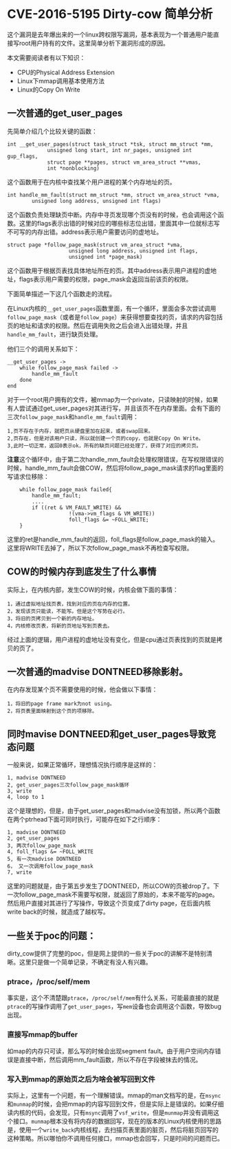 # CVE-2016-5195 Dirty-cow 简单分析

这个漏洞是去年爆出来的一个linux跨权限写漏洞，基本表现为一个普通用户能直接写root用户持有的文件。这里简单分析下漏洞形成的原因。

本文需要阅读者有以下知识：
- CPU的Physical Address Extension
- Linux下mmap调用基本使用方法
- Linux的Copy On Write

## 一次普通的get_user_pages

先简单介绍几个比较关键的函数：

```
int __get_user_pages(struct task_struct *tsk, struct mm_struct *mm,
		     unsigned long start, int nr_pages, unsigned int gup_flags,
		     struct page **pages, struct vm_area_struct **vmas,
             int *nonblocking)
```
这个函数用于在内核中查找某个用户进程的某个内存地址的页。

```
int handle_mm_fault(struct mm_struct *mm, struct vm_area_struct *vma,
		unsigned long address, unsigned int flags)
```
这个函数负责处理缺页中断。内存中寻页发现哪个页没有的时候，也会调用这个函数。这里的flags表示出错的时候对应的哪些标志位出错，里面其中一位就标志写不可写的内存出错。address表示用户需要访问的虚地址。

```
struct page *follow_page_mask(struct vm_area_struct *vma,
                    unsigned long address, unsigned int flags,
                    unsigned int *page_mask)
```
这个函数用于根据页表找具体地址所在的页。其中address表示用户进程的虚地址，flags表示用户需要的权限，page_mask会返回当前该页的权限。

下面简单描述一下这几个函数走的流程。

在Linux内核的`__get_user_pages`函数里面，有一个循环，里面会多次尝试调用`follow_page_mask`（或者是`follow_page`）来获得想要查找的页，请求的内容包括页的地址和请求的权限。然后在调用失败之后会进入出错处理，并且`handle_mm_fault`，进行缺页处理。

他们三个的调用关系如下：
```
__get_user_pages ->
	while follow_page_mask failed ->
		handle_mm_fault
	done
end
```

对于一个root用户拥有的文件，被mmap为一个private，只读映射的时候，如果有人尝试通过get_user_pages对其进行写，并且该页不在内存里面。会有下面的三次`follow_page_mask`和`handle_mm_fault`调用：

```
1,页不存在于内存，就把页从硬盘里加在起来，或者swap回来。
2,页存在，但是对该用户只读，所以就创建一个页的copy，也就是Copy On Write。
3,此时一切正常，返回0表示ok，所有的缺页问题已经处理了，获得了对应的拷贝页。
```

**注意**这个循环中，由于第二次handle_mm_fault会处理权限错误，在写权限错误的时候，handle_mm_fault会做COW，然后将follow_page_mask请求的flag里面的写请求位移除：

```
	while follow_page_mask failed{
		handle_mm_fault;
		....
		if ((ret & VM_FAULT_WRITE) &&
				    !(vma->vm_flags & VM_WRITE))
					foll_flags &= ~FOLL_WRITE;
	}

```

这里的ret是handle_mm_fault的返回，foll_flags是follow_page_mask的输入。这里将WRITE去掉了，所以下次follow_page_mask不再检查写权限。

## COW的时候内存到底发生了什么事情

实际上，在内核内部，发生COW的时候，内核会做下面的事情：
```
1，通过虚拟地址找页表，找到对应的页在内存的位置。
2，发现该页只能读，不能写。但是这个写势在必行。
3，将旧的页拷贝到一个新的内存地址。
4，内核修改页表，将新的页地址写到页表去。
```

经过上面的逻辑，用户进程的虚地址没有变化，但是cpu通过页表找到的页就是拷贝的页了。

## 一次普通的madvise DONTNEED移除影射。

在内存发现某个页不需要使用的时候，他会做以下事情：
 ```
 1，将旧的page frame mark为not using。
 2，将页表里面映射到这个页的项移除。
 ```

## 同时mavise DONTNEED和get_user_pages导致竞态问题
一般来说，如果正常循环，理想情况执行顺序是这样的：
```
1, madvise DONTNEED
2, get_user_pages三次follow_page_mask循环
3, write
4, loop to 1
```

这个是理想的，但是，由于get_user_pages和madvise没有加锁，所以两个函数在两个ptrhead下面可同时执行，可能存在如下之行顺序：

```
1, madvise DONTNEED
2, get_user_pages
3, 两次follow_page_mask
4, foll_flags &= ~FOLL_WRITE
5, 有一次madvise DONTNEED
6， 又一次调用follow_page_mask
7, write
```

这里的问题就是，由于第五步发生了DONTNEED，所以COW的页被drop了。下一次follow_page_mask不需要写权限，就返回了原始的，本来不能写的page。然后用户直接对其进行了写操作，导致这个页变成了dirty page，在后面内核write back的时候，就造成了越权写。

## 一些关于poc的问题：

dirty_cow提供了完整的poc，但是网上提供的一些关于poc的讲解不是特别清晰。这里只是做一个简单记录，不确定有没人有兴趣。

### ptrace，/proc/self/mem

事实是，这个不清楚跟`ptrace`，`/proc/self/mem`有什么关系，可能最直接的就是`ptrace`的写操作调用了`get_user_pages`，写`mem`设备也会调用这个函数，导致bug出现。

### 直接写mmap的buffer

如map的内存只可读，那么写的时候会出现segment fault。由于用户空间内存错误是直接中断，然后调用mm_fault函数，所以不存在字段被抹去的情况。

### 写入到mmap的原始页之后为啥会被写回到文件

实际上，这里有一个问题，有一个理解错误。mmap的man文档写的是，在`msync`和`munmap`的时候，会把mmap的内容写回到文件，但是实际上是错误的。如果仔细读内核的代码，会发现，只有`msync`调用了`vsf_write`，但是`munmap`并没有调用这个接口。`munmap`根本没有将内存的数据回写，现在的版本的Linux内核使用的思路是，使用一个`write_back`内核线程，去扫描页表里面的脏页，然后将脏页回写的这种策略。所以哪怕你不调用任何接口，mmap也会回写，只是时间的问题而已。


